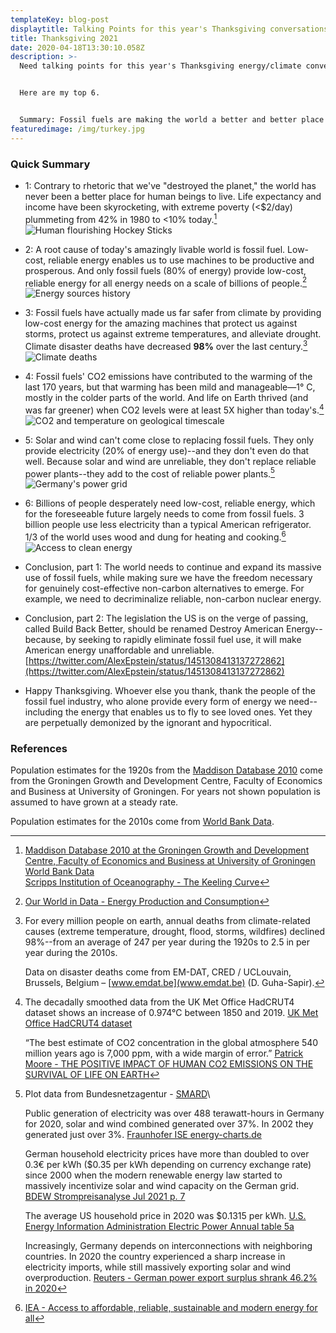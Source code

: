 ```yaml
---
templateKey: blog-post
displaytitle: Talking Points for this year's Thanksgiving conversations
title: Thanksgiving 2021
date: 2020-04-18T13:30:10.058Z
description: >-
  Need talking points for this year's Thanksgiving energy/climate conversations?


  Here are my top 6.


  Summary: Fossil fuels are making the world a better and better place by providing uniquely low-cost, reliable energy to billions of people--and are needed by billions more.
featuredimage: /img/turkey.jpg
---
```

### Quick Summary

- 1: Contrary to rhetoric that we've "destroyed the planet," the world has never been a better place for human beings to live. Life expectancy and income have been skyrocketing, with extreme poverty (<$2/day) plummeting from 42% in 1980 to <10% today.[^1]\
![Human flourishing Hockey Sticks](/img/art-07-the-hydrocarbons-and-human-flourishing-hockey-sticks.png)

- 2: A root cause of today's amazingly livable world is fossil fuel. Low-cost, reliable energy enables us to use machines to be productive and prosperous. And only fossil fuels (80% of energy) provide low-cost, reliable energy for all energy needs on a scale of billions of people.[^2]
![Energy sources history](/img/art-c-only-fossil-fuels-provide-low-cost-on-demand-versatile-global-scale-energy.png)

- 3: Fossil fuels have actually made us far safer from climate by providing low-cost energy for the amazing machines that protect us against storms, protect us against extreme temperatures, and alleviate drought. Climate disaster deaths have decreased **98%** over the last century.[^3]
![Climate deaths](/img/art-03-more-fossil-fuel-use-plummeting-climate-related-disaster-deaths.png)

- 4: Fossil fuels' CO2 emissions have contributed to the warming of the last 170 years, but that warming has been mild and manageable—1° C, mostly in the colder parts of the world. And life on Earth thrived (and was far greener) when CO2 levels were at least 5X higher than today's.[^4]
![CO2 and temperature on geological timescale](/img/art-27-co2-and-temperature-used-to-be-much-much-higher-and-they-re-not-consistently-correlated.png)

- 5: Solar and wind can't come close to replacing fossil fuels. They only provide electricity (20% of energy use)--and they don't even do that well. Because solar and wind are unreliable, they don't replace reliable power plants--they add to the cost of reliable power plants.[^5]
![Germany's power grid](/img/art-15-no-matter-how-much-solar-and-wind-you-build-you-can-never-rely-on-them.png)

- 6: Billions of people desperately need low-cost, reliable energy, which for the foreseeable future largely needs to come from fossil fuels. 3 billion people use less electricity than a typical American refrigerator. 1/3 of the world uses wood and dung for heating and cooking.[^6]
![Access to clean energy](/img/art-b-33-of-the-world-uses-wood-and-dung.png)

- Conclusion, part 1: The world needs to continue and expand its massive use of fossil fuels, while making sure we have the freedom necessary for genuinely cost-effective non-carbon alternatives to emerge. For example, we need to decriminalize reliable, non-carbon nuclear energy.

- Conclusion, part 2: The legislation the US is on the verge of passing, called Build Back Better, should be renamed Destroy American Energy--because, by seeking to rapidly eliminate fossil fuel use, it will make American energy unaffordable and unreliable.
[https://twitter.com/AlexEpstein/status/1451308413137272862](https://twitter.com/AlexEpstein/status/1451308413137272862)

- Happy Thanksgiving. Whoever else you thank, thank the people of the fossil fuel industry, who alone provide every form of energy we need--including the energy that enables us to fly to see loved ones. Yet they are perpetually demonized by the ignorant and hypocritical.

### References

[^1]:
    [Maddison Database 2010 at the Groningen Growth and Development Centre, Faculty of Economics and Business at University of Groningen](https://www.rug.nl/ggdc/historicaldevelopment/maddison/)\
    [World Bank Data](https://data.worldbank.org/)\
    [Scripps Institution of Oceanography - The Keeling Curve](https://keelingcurve.ucsd.edu/)

[^2]: [Our World in Data - Energy Production and Consumption](https://ourworldindata.org/energy-production-consumption#how-much-energy-does-the-world-consume)

[^3]:
    For every million people on earth, annual deaths from climate-related causes (extreme temperature, drought, flood, storms, wildfires) declined 98%--from an average of 247 per year during the 1920s to 2.5 in per year during the 2010s.

    Data on disaster deaths come from EM-DAT, CRED / UCLouvain, Brussels, Belgium – [www.emdat.be](www.emdat.be) (D. Guha-Sapir).

   Population estimates for the 1920s from the [Maddison Database 2010](https://www.rug.nl/ggdc/historicaldevelopment/maddison/releases/maddison-database-2010) come from the Groningen Growth and Development Centre, Faculty of Economics and Business at University of Groningen. For years not shown population is assumed to have grown at a steady rate.

Population estimates for the 2010s come from [World Bank Data](https://data.worldbank.org/indicator/SP.POP.TOTL).

[^4]:
    The decadally smoothed data from the UK Met Office HadCRUT4 dataset shows an increase of 0.974°C between 1850 and 2019.
    [UK Met Office HadCRUT4 dataset](https://www.metoffice.gov.uk/hadobs/hadcrut4/)

    “The best estimate of CO2 concentration in the global atmosphere 540 million years ago is 7,000 ppm, with a wide margin of error.”
    [Patrick Moore - THE POSITIVE IMPACT OF HUMAN CO2 EMISSIONS ON THE SURVIVAL OF LIFE ON EARTH](https://fcpp.org/wp-content/uploads/2016/06/Moore-Positive-Impact-of-Human-CO2-Emissions.pdf)

[^5]:
    Plot data from Bundesnetzagentur - [SMARD](https://www.smard.de/)\

    Public generation of electricity was over 488 terawatt-hours in Germany for 2020, solar and wind combined generated over 37%. In 2002 they generated just over 3%.
    [Fraunhofer ISE energy-charts.de](https://energy-charts.info/charts/energy_pie/chart.htm?l=en&c=DE&year=2020)

    German household electricity prices have more than doubled to over 0.3€ per kWh ($0.35 per kWh depending on currency exchange rate) since 2000 when the modern renewable energy law started to massively incentivize solar and wind capacity on the German grid.
    [BDEW Strompreisanalyse Jul 2021 p. 7](https://www.bdew.de/service/daten-und-grafiken/bdew-strompreisanalyse/)

    The average US household price in 2020 was $0.1315 per kWh.
    [U.S. Energy Information Administration Electric Power Annual table 5a](https://www.eia.gov/electricity/sales_revenue_price/pdf/table5_a.pdf)

    Increasingly, Germany depends on interconnections with neighboring countries. In 2020 the country experienced a sharp increase in electricity imports, while still massively exporting solar and wind overproduction.
    [Reuters - German power export surplus shrank 46.2% in 2020](https://www.reuters.com/article/germany-electricity-statistics-idUSL8N2JF16X)

[^6]: [IEA - Access to affordable, reliable, sustainable and modern energy for all](https://www.iea.org/reports/sdg7-data-and-projections)